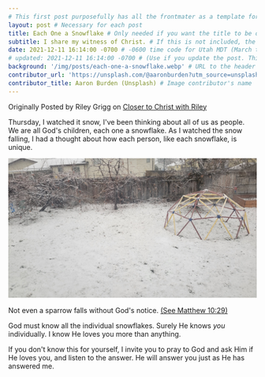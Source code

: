 ```yaml
---
# This first post purposefully has all the frontmater as a template for future posts.
layout: post # Necessary for each post
title: Each One a Snowflake # Only needed if you want the title to be different than the file's title
subtitle: I share my witness of Christ. # If this is not included, the homepage will show the first 15 words of your post. No description will be shown on the post page.
date: 2021-12-11 16:14:00 -0700 # -0600 time code for Utah MDT (March to November), -0700 (November to March), use 24 hour time and leading zereos.
# updated: 2021-12-11 16:14:00 -0700 # (Use if you update the post. This date will be shown instead of the original post's date. Post order remains the same.)
background: '/img/posts/each-one-a-snowflake.webp' # URL to the header's background image
contributor_url: 'https://unsplash.com/@aaronburden?utm_source=unsplash&utm_medium=referral&utm_content=creditCopyText' # URL to the post image contributor's main page (both contributor fields must be filled for them to show after the post's main text content)
contributor_title: Aaron Burden (Unsplash) # Image contributor's name
---
```


Originally Posted by Riley Grigg on [Closer to Christ with Riley](https://closertochrist-riley.blogspot.com/2021/12/each-one-snowflake.html) <!-- on December 11, 2021 at 4:14 PM MST -->

Thursday, I watched it snow, I've been thinking about all of us as people. We are all God's children, each one a snowflake. As I watched the snow falling, I had a thought about how each person, like each snowflake, is unique.

<img src="/img/posts/inline/snowy-backyard.webp" alt="a child's climbing dome in the snow with lightly snowy trees and a fence in the background" title="a child's climbing dome in the snow with lightly snowy trees and a fence in the background" style="max-width: 100%">

Not even a sparrow falls without God's notice.
[(See Matthew 10:29)](https://www.churchofjesuschrist.org/study/scriptures/nt/matt/10?id=p29&lang=eng#p29)

God must know all the individual snowflakes. Surely He knows _you_ individually. I know He loves you more than anything.

If you don't know this for yourself, I invite you to pray to God and ask Him if He loves you, and listen to the answer. He will answer you just as He has answered me.
